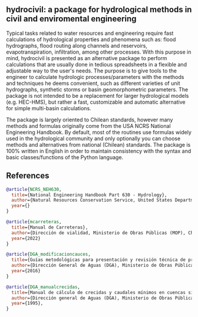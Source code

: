 ## hydrocivil: a package for hydrological methods in civil and enviromental engineering

Typical tasks related to water resources and engineering require fast calculations of hydrological properties and phenomena such as: flood hydrographs, flood routing along channels and reservoirs, evapotranspiration, infiltration, among other processes. With this purpose in mind, hydrocivil is presented as an alternative package to perform calculations that are usually done in tedious spreadsheets in a flexible and adjustable way to the user's needs. The purpose is to give tools to the engineer to calculate hydrologic processes/parameters with the methods and techniques he deems convenient, such as different varieties of unit hydrographs, synthetic storms or basin geomorphometric parameters. The package is not intended to be a replacement for larger hydrological models (e.g. HEC-HMS), but rather a fast, customizable and automatic alternative for simple multi-basin calculations.

The package is largely oriented to Chilean standards, however many methods and formulas originally come from the USA NCRS National Engineering Handbook. By default, most of the routines use formulas widely used in the hydrological community and only optionally you can choose methods and alternatives from national (Chilean) standards. The package is 100% written in English in order to maintain consistency with the syntax and basic classes/functions of the Python language.


## References


```bib
@article{NCRS_NEH630,
  title={National Engineering Handbook Part 630 - Hydrology},
  author={Natural Resources Conservation Service, United States Department of Agriculture (USDA)},
  year={}
}

@article{mcarreteras,
  title={Manual de Carreteras},
  author={Dirección de vialidad, Ministerio de Obras Públicas (MOP), Chile},
  year={2022}
}

@article{DGA_modificacioncauces,
  title={Guías metodológicas para presentación y revisión técnica de proyectos de modificación de cauces naturales y artificiales.},
  author={Dirección General de Aguas (DGA), Ministerio de Obras Públicas (MOP), Chile},
  year={2016}
}

@article{DGA_manualcrecidas,
  title={Manual de cálculo de crecidas y caudales mínimos en cuencas sin información fluviométrica},
  author={Dirección general de Aguas (DGA), Ministerio de Obras Públicas (MOP), Chile},
  year={1995},
}

```
